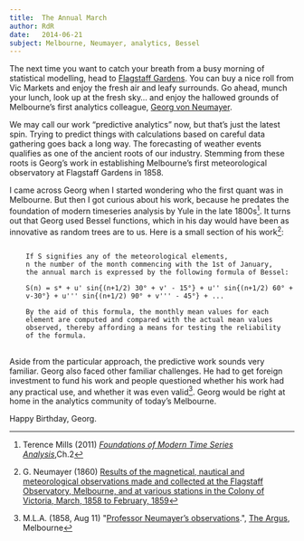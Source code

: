 ```yaml
---
title:	The Annual March
author:	RdR
date:	2014-06-21
subject: Melbourne, Neumayer, analytics, Bessel
---
```


The next time you want to catch your breath from a busy morning of statistical modelling, head to [Flagstaff Gardens](https://www.flickr.com/search/?q=flagstaff%20gardens). You can buy a nice roll from Vic Markets and enjoy the fresh air and leafy surrounds.  Go ahead, munch your lunch, look up at the fresh sky… and enjoy the hallowed grounds of Melbourne’s first analytics colleague, [Georg von Neumayer](http://en.wikipedia.org/wiki/Georg_von_Neumayer).

We may call our work “predictive analytics” now, but that’s just the latest spin. Trying to predict things with calculations based on careful data gathering goes back a long way.  The forecasting of weather events qualifies as one of the ancient roots of our industry. Stemming from these roots is Georg’s work in establishing Melbourne’s first meteorological observatory at Flagstaff Gardens in 1858.

I came across Georg when I started wondering who the first quant was in Melbourne. But then I got curious about his work, because he predates the foundation of modern timeseries analysis by Yule in the late 1800s[^1]. It turns out that Georg used Bessel functions, which in his day would have been as innovative as random trees are to us. Here is a small section of his work[^2]:

<pre><code>
    If S signifies any of the meteorological elements, 
	n the number of the month commencing with the 1st of January, 
	the annual march is expressed by the following formula of Bessel:

    S(n) = s* + u' sin{(n+1/2) 30° + v' - 15°} + u'' sin{(n+1/2) 60° + 
	v-30°} + u''' sin{(n+1/2) 90° + v''' - 45°} + ...

    By the aid of this formula, the monthly mean values for each 
	element are computed and compared with the actual mean values 
	observed, thereby affording a means for testing the reliability 
	of the formula.
</code>
</pre>
	
Aside from the particular approach, the predictive work sounds very familiar. Georg also faced other familiar challenges. He had to get foreign investment to fund his work and people questioned whether his work had any practical use, and whether it was even valid[^3]. Georg would be right at home in the analytics community of today’s Melbourne.  
 
Happy Birthday, Georg.

[^1]: Terence Mills (2011) *[Foundations of Modern Time Series Analysis](http://www.amazon.com/Foundations-Analysis-Palgrave-Advanced-Econometrics/dp/0230290183)*,Ch.2
[^2]: G. Neumayer (1860) [Results of the magnetical, nautical and meteorological observations made and collected at the Flagstaff Observatory, Melbourne, and at various stations in the Colony of Victoria, March, 1858 to February, 1859](http://search.slv.vic.gov.au/primo_library/libweb/action/dlDisplay.do?vid=MAIN&reset_config=true&docId=SLV_VOYAGER1211729)
[^3]: M.L.A. (1858, Aug 11) "[Professor Neumayer’s observations](http://trove.nla.gov.au/ndp/del/article/7299088?searchTerm=neumayer&searchLimits=exactPhrase|||anyWords|||notWords|||requestHandler|||dateFrom=1858-08-11|||dateTo=1858-08-11|||l-advtitle=13|||l-advcategory=Article|||sortby).", [The Argus](http://en.wikipedia.org/wiki/The_Argus_%28Melbourne%29), Melbourne
